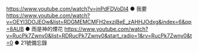 https://www.youtube.com/watch?v=jnPdFDVoDl4 ● 我要
https://www.youtube.com/watch?v=OEYI3DOJEOw&list=RDGMEMCMFH2exzjBeE_zAHHJOdxg&index=6&pp=8AUB ● 雨是神的煙花
https://www.youtube.com/watch?v=RucPk7Zwny0&list=RDRucPk7Zwny0&start_radio=1&rv=RucPk7Zwny0&t=0 ● 21號備忘錄

